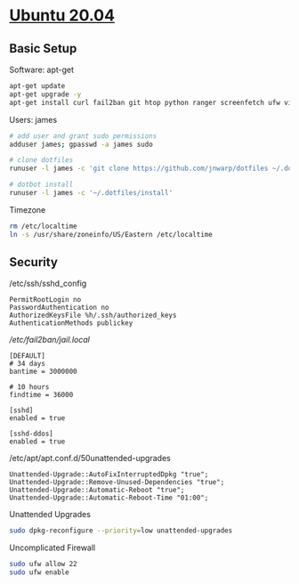 [Ubuntu 20.04](https://github.com/jnwarp/cloud/)
================================================

Basic Setup
-----------

Software: apt-get
```bash
apt-get update
apt-get upgrade -y
apt-get install curl fail2ban git htop python ranger screenfetch ufw vim zsh ssh unattended-upgrades links tmux -y
```

Users: james
```bash
# add user and grant sudo permissions
adduser james; gpasswd -a james sudo

# clone dotfiles
runuser -l james -c 'git clone https://github.com/jnwarp/dotfiles ~/.dotfiles'

# dotbot install
runuser -l james -c '~/.dotfiles/install'
```

Timezone
```bash
rm /etc/localtime
ln -s /usr/share/zoneinfo/US/Eastern /etc/localtime
```


Security
--------

/etc/ssh/sshd_config
```
PermitRootLogin no
PasswordAuthentication no
AuthorizedKeysFile %h/.ssh/authorized_keys
AuthenticationMethods publickey
```

*/etc/fail2ban/jail.local*
```
[DEFAULT]
# 34 days
bantime = 3000000

# 10 hours
findtime = 36000

[sshd]
enabled = true

[sshd-ddos]
enabled = true
```

/etc/apt/apt.conf.d/50unattended-upgrades
```
Unattended-Upgrade::AutoFixInterruptedDpkg "true";
Unattended-Upgrade::Remove-Unused-Dependencies "true";
Unattended-Upgrade::Automatic-Reboot "true";
Unattended-Upgrade::Automatic-Reboot-Time "01:00";
```

Unattended Upgrades
```bash
sudo dpkg-reconfigure --priority=low unattended-upgrades
```

Uncomplicated Firewall
```bash
sudo ufw allow 22
sudo ufw enable
```

